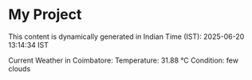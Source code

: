 # My Project

This content is dynamically generated in Indian Time (IST): 2025-06-20 13:14:34 IST


Current Weather in Coimbatore:
Temperature: 31.88 °C
Condition: few clouds
